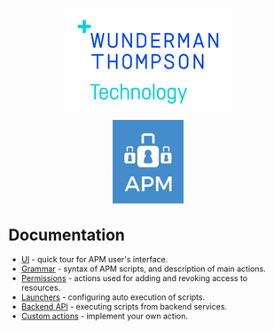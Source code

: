 <p align="center">
    <img src="wtt-logo.png" style="vertical-align: middle">
</p><p align="center">
    <img src="apm-logo.png" alt="APM Logo" style="width: 128px; vertical-align: middle">
</p>

# Documentation
* [UI](ui.md) - quick tour for APM user's interface.
* [Grammar](grammar.md) - syntax of APM scripts, and description of main actions.
* [Permissions](permissions.md) - actions used for adding and revoking access to resources.
* [Launchers](launchers.md) - configuring auto execution of scripts.
* [Backend API](backend-api.md) - executing scripts from backend services.
* [Custom actions](custom-actions.md) - implement your own action.
